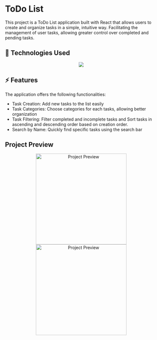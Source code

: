 # ToDo List

This project is a ToDo List application built with React that allows users to create and organize tasks in a simple, intuitive way. Facilitating the management of user tasks, allowing greater control over completed and pending tasks.

## :rocket: Technologies Used 
<div align="center">
  <a href="https://skillicons.dev">
    <img src="https://skillicons.dev/icons?i=react,figma,js,html,css" />
  </a>
</div>

## ⚡ Features 

The application offers the following functionalities:
- Task Creation: Add new tasks to the list easily
- Task Categories: Choose categories for each tasks, allowing better organization
- Task Filtering: Filter completed and incomplete tasks and Sort tasks in ascending and descending order based on creation order.
- Search by Name: Quickly find specific tasks using the search bar

## Project Preview
<p align="center">
  <img src="https://github.com/user-attachments/assets/bf8ee8e8-3527-43b6-8094-638f62dd26f7" alt="Project Preview" height="300"/>
  <img src="https://github.com/user-attachments/assets/d00cc6ed-19a5-4acd-9d9e-7f16bb50a9c5" alt="Project Preview" height="300"/>
